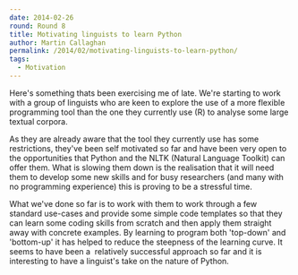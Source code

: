 ```yaml
---
date: 2014-02-26
round: Round 8
title: Motivating linguists to learn Python
author: Martin Callaghan
permalink: /2014/02/motivating-linguists-to-learn-python/
tags:
  - Motivation
---
```

Here's something thats been exercising me of late. We're starting to work with a group of linguists who are keen to explore the use of a more flexible programming tool than the one they currently use (R) to analyse some large textual corpora.

As they are already aware that the tool they currently use has some restrictions, they've been self motivated so far and have been very open to the opportunities that Python and the NLTK (Natural Language Toolkit) can offer them. What is slowing them down is the realisation that it will need them to develop some new skills and for busy researchers (and many with no programming experience) this is proving to be a stressful time.

What we've done so far is to work with them to work through a few standard use-cases and provide some simple code templates so that they can learn some coding skills from scratch and then apply them straight away with concrete examples. By learning to program both 'top-down' and 'bottom-up' it has helped to reduce the steepness of the learning curve. It seems to have been a  relatively successful approach so far and it is interesting to have a linguist's take on the nature of Python.
